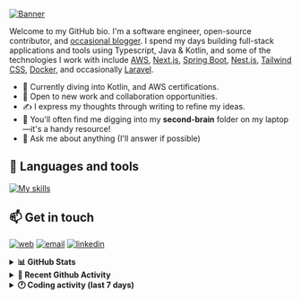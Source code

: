 [![Banner](https://raw.githubusercontent.com/wilfriedago/wilfriedago/main/assets/1.png)][website]

Welcome to my GitHub bio. I'm a software engineer, open-source contributor, and [occasional blogger][blog]. I spend my days building full-stack applications and tools using Typescript, Java & Kotlin, and some of the technologies I work with include [AWS](https://aws.amazon.com/fr/), [Next.js](https://nextjs.org/), [Spring Boot](https://spring.io/projects/spring-boot), [Nest.js](https://nestjs.com/), [Tailwind CSS](https://github.com/tailwindlabs/tailwindcss), [Docker](https://www.docker.com/), and occasionally [Laravel](https://laravel.com/).

- 🔭 Currently diving into Kotlin, and AWS certifications.
- 👯 Open to new work and collaboration opportunities.
- ✍️ I express my thoughts through writing to refine my ideas.
- 🧠 You'll often find me digging into my **second-brain** folder on my laptop—it's a handy resource!
- 💬 Ask me about anything (I'll answer if possible)

## 🎨 Languages and tools

[![My skills](https://skillicons.dev/icons?i=typescript,js,nodejs,nest,java,kotlin,spring,python,fastapi,django,aws,docker,vscode,idea,tailwind&perline=15)](https://wilfriedago.dev/about#skills)

## 📫 Get in touch
[![web](https://img.shields.io/badge/WEBSITE-12100E?logo=google-earth&color=282A36)][website]
[![email](https://img.shields.io/badge/MAIL-12100E?logo=mailgun&color=282A36)][mail]
[![linkedin](https://img.shields.io/badge/LINKEDIN-12100E?logo=linkedin&color=282A36)][linkedin]


<details>
  <summary><b>📊 GitHub Stats</b></summary>
	<br/>
	<p align="left">
		<img width="49.5%" src="https://github-readme-stats.vercel.app/api?username=wilfriedago&show_icons=true&count_private=true&title_color=10b981&icon_color=10b981&theme=react&hide_border=true" />
		<img width="49.5%" src="https://streak-stats.demolab.com/?user=wilfriedago&hide_border=true&theme=react&ring=10b981&fire=fff&currStreakNum=fff&sideLabels=10b981&currStreakLabel=10b981&sideNums=fff" />
	</p>
</details>

<details>
  <summary><b>📅 Recent Github Activity</b></summary>
	<br>

<!--RECENT_ACTIVITY:last_update-->
Last Updated: Monday, March 3rd, 2025, 4:24:06 AM
<!--RECENT_ACTIVITY:last_update_end-->

<!--RECENT_ACTIVITY:start-->
1. ⭐ Starred [nioperas06/awesome-django-rest-framework](https://github.com/nioperas06/awesome-django-rest-framework)<br>
2. ⭐ Starred [trimstray/the-book-of-secret-knowledge](https://github.com/trimstray/the-book-of-secret-knowledge)<br>
3. ⬆️ Pushed 1 commit(s) to [wilfriedago/dotfiles](https://github.com/wilfriedago/dotfiles)<br>
4. ⬆️ Pushed 4 commit(s) to [wilfriedago/dotfiles](https://github.com/wilfriedago/dotfiles)<br>
5. ⭐ Starred [erikw/vim-keybindings-everywhere-the-ultimate-list](https://github.com/erikw/vim-keybindings-everywhere-the-ultimate-list)<br>
<!--RECENT_ACTIVITY:end-->
</details>

<details>
  <summary><b>🕐 Coding activity (last 7 days)</b></summary>
	<br>

<!--START_SECTION:waka-->

```python
Total Time: 12 hrs 46 mins

Java              7 hrs 47 mins   ██████████████▓░░░░░░░░░░   59.04 %
TeX               58 mins         ██░░░░░░░░░░░░░░░░░░░░░░░   07.36 %
TypeScript        36 mins         █░░░░░░░░░░░░░░░░░░░░░░░░   04.55 %
Dart              28 mins         █░░░░░░░░░░░░░░░░░░░░░░░░   03.58 %
Other             24 mins         ▓░░░░░░░░░░░░░░░░░░░░░░░░   03.14 %
```

<!--END_SECTION:waka-->
</details>

[website]: https://wilfriedago.dev
[linkedin]: https://linkedin.com/in/wilfriedago
[blog]: https://wilfriedago.dev/blog
[mail]: mailto:me@wilfriedago.dev
